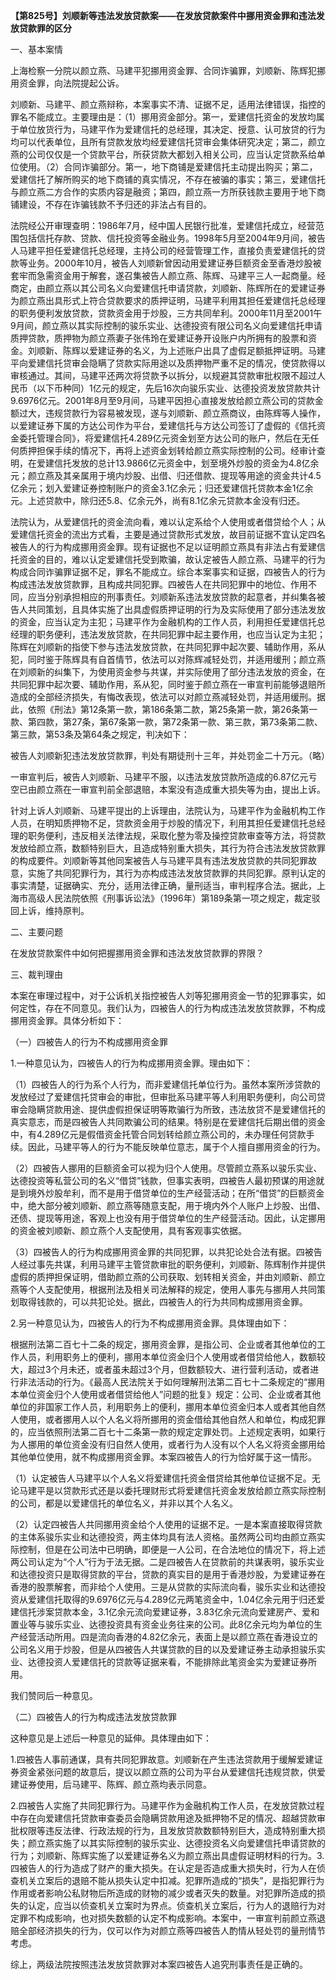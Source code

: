 **【第825号】刘顺新等违法发放贷款案——在发放贷款案件中挪用资金罪和违法发放贷款罪的区分**

一、基本案情

上海检察一分院以颜立燕、马建平犯挪用资金罪、合同诈骗罪，刘顺新、陈辉犯挪用资金罪，向法院提起公诉。

刘顺新、马建平、颜立燕辩称，本案事实不清、证据不足，适用法律错误，指控的罪名不能成立。主要理由是：（1）挪用资金部分。第一，爱建信托资金的发放均属于单位放货行为，马建平作为爱建信托的总经理，其决定、授意、认可放贷的行为均可以代表单位，且所有贷款发放均经爱建信托贷审会集体研究决定；第二，颜立燕的公司仅仅是一个贷款平台，所获贷款大都划入相关公司，应当认定贷款系给单位使用。（2）合同诈骗部分。第一，地下商铺是爱建信托主动提出购买；第二，爱建信托了解所购买的地下商铺的真实情况，不存在被骗的事实；第三，爱建信托与颜立燕二方合作的实质内容是融资；第四，颜立燕一方所获钱款主要用于地下商铺建设，不存在诈骗钱款不予归还的非法占有目的。

法院经公开审理查明：1986年7月，经中国人民银行批准，爱建信托成立，经营范围包括信托存款、贷款、信托投资等金融业务。1998年5月至2004年9月间，被告人马建平担任爱建信托总经理，主持公司的经营管理工作，直接负责爱建信托的贷款等业务。2000年10月，被告人刘顺新曾因动用爱建证券巨额资金至香港炒股被套牢而急需资金用于解套，遂召集被告人颜立燕、陈辉、马建平三人一起商量。经商定，由颜立燕以其公司名义向爱建信托申请贷款，刘顺新、陈辉所在的爱建证券为颜立燕出具形式上符合贷款要求的质押证明，马建平利用其担任爱建信托总经理的职务便利发放贷款，贷款资金用于炒股，三方共同牟利。2000年11月至2001午9月间，颜立燕以其实际控制的骏乐实业、达德投资有限公司名义向爱建信托申请质押贷款，质押物为颜立燕妻子张伟玲在爱建证券开设账户内所拥有的股票和资金。刘顺新、陈辉以爱建证券的名义，为上述账户出具了虚假足额抵押证明。马建平向爱建信托贷审会隐瞒了贷款实际用途以及质押物严重不足的情况，使贷款得以审核通过。其间，马建平还两次将贷款予以拆分，以规避其贷款审批权限不超过人民币（以下币种同）1亿元的规定，先后16次向骏乐实业、达德投资发放贷款共计9.6976亿元。2001年8月至9月间，马建平因担心直接发放给颜立燕公司的贷款金额过大，违规贷款行为容易被发现，遂与刘顺新、颜立燕商议，由陈辉等人操作，以爱建证券下属的方达公司作为平台，爱建信托与方达公司签订了虚假的《信托资金委托管理合同》，将爱建信托4.289亿元资金划至方达公司的账户，然后在无任何质押担保手续的情况下，再将上述资金划转给颜立燕实际控制的公司。经审计查明，在爱建信托发放的总计13.9866亿元资金中，划至境外炒股的资金为4.8亿余元；颜立燕及其亲属用于境内炒股、出借、归还借款、提现等用途的资金共计4.5亿余元；划入爱建证券控制账户的资金3.1亿余元；归还爱建信托贷款本金1亿余元。上述贷款中，除归还5.8、亿余元外，尚有8.1亿余元贷款本金没有归还。

法院认为，从爱建信托的资金流向看，难以认定系给个人使用或者借贷给个人；从爱建信托资金的流出方式看，主要是通过贷款形式发放，故目前证据不宜认定四名被告人的行为构成挪用资金罪。现有证据也不足以证明颜立燕具有非法占有爱建信托资金的目的，难以认定爱建信托受到欺骗，故认定被告人颜立燕、马建平的行为构成合同诈骗罪证据不足，罪名不能成立。综合本案事实和证据，四被告人的行为构成违法发放贷款罪，且构成共同犯罪。四被告人在共同犯罪中的地位、作用不同，应当分别承担相应的刑事责任。刘顺新系违法发放贷款的起意者，并纠集各被告人共同策划，且具体实施了出具虚假质押证明的行为及实际使用了部分违法发放的资金，应当认定为主犯；马建平作为金融机构的工作人员，利用担任爱建信托总经理的职务便利，违法发放贷款，在共同犯罪中起主要作用，也应当认定为主犯；陈辉在刘顺新的指使下参与违法发放贷款，在共同犯罪中起次要、辅助作用，系从犯，同时鉴于陈辉具有自首情节，依法可以对陈辉减轻处罚，并适用缓刑；颜立燕在刘顺新的纠集下，为使用资金参与共谋，并实际使用了部分违法发放的资金，在共同犯罪中起次要、辅助作用，系从犯，同时鉴于颜立燕在一审宣判前能够退赔所造成的全部经济损失，有悔改表现，依法可以对颜立燕减轻处罚，并适用缓刑。据此，依照《刑法》第12条第一款，第186条第二款，第25条第一款，第26条第一款、第四款，第27条，第67条第一款，第72条第一款、第三款，第73条第二款、第三款，第53条及第64条之规定，判决如下：

被告人刘顺新犯违法发放贷款罪，判处有期徒刑十三年，并处罚金二十万元。（略）

一审宣判后，被告人刘顺新、马建平不服，以违法发放贷款所造成的6.87亿元亏空已由颜立燕在一审宣判前全部退赔，本案没有造成重大损失等为由，提出上诉。

针对上诉人刘顺新、马建平提出的上诉理由，法院认为，马建平作为金融机构工作人员，在明知质押物不足，贷款资金用于炒股的情况下，利用其担任爱建信托总经理的职务便利，违反相关法律法规，采取化整为零及操控贷款审查等方法，将贷款发放给颜立燕，数额特别巨大，且造成特别重大损失，其行为符合违法发放贷款罪的构成要件。刘顺新等其他同案被告人与马建平具有违法发放贷款的共同犯罪故意，实施了共同犯罪行为，其行为亦构成违法发放贷款罪的共同犯罪。原判认定的事实清楚，证据确实、充分，适用法律正确，量刑适当，审判程序合法。据此，上海市高级人民法院依照《刑事诉讼法》（1996年）第189条第一项之规定，裁定驳回上诉，维持原判。

二、主要问题

在发放贷款案件中如何把握挪用资金罪和违法发放贷款罪的界限？

三、裁判理由

本案在审理过程中，对于公诉机关指控被告人刘等犯挪用资金一节的犯罪事实，如何定性，存在不同意见。我们认为，四被告人的行为构成违法发放贷款罪，不构成挪用资金罪。具体分析如下：

（一）四被告人的行为不构成挪用资金罪

1.一种意见认为，四被告人的行为构成挪用资金罪。理由如下：

（1）四被告人的行为系个人行为，而非爱建信托单位行为。虽然本案所涉贷款的发放经过了爱建信托贷审会的审批，但审批系马建平等人利用职务便利，向公司贷审会隐瞒贷款用途、提供虚假担保证明等欺骗行为所致，违法放贷不是爱建信托的真实意志，而是四被告人共同欺骗公司的结果。特别是在爱建信托后期出借的资金中，有4.289亿元是假借资金托管合同划转给颜立燕公司的，未办理任何贷款手续。因此，马建平等人的行为不能反映单位意志，属于个人擅自挪用资金的行为。

（2）四被告人挪用的巨额资金可以视为归个人使用。尽管颜立燕系以骏乐实业、达德投资等私营公司的名义“借贷”钱款，但事实表明，四被告人最初预谋的用途就是到境外炒股牟利，而不是用于借贷单位的生产经营活动；在所“借贷”的巨额资金中，绝大部分被刘顺新、颜立燕等随意支配，用于境内外个人账户上炒股、出借、还债、提现等用途，客观上也没有用于借贷单位的生产经营活动。因此，认定挪用的资金被刘顺新、颜立燕个人支配使用，具有客观事实依据。

（3）四被告人的行为构成挪用资金罪的共同犯罪，以共犯论处合法有据。四被告人经过事先共谋，利用马建平主管贷款审批的职务便利，刘顺新、陈辉制作并提供虚假的质押担保证明，借助颜立燕的公司获取、划转相关资金，并由刘顺新、颜立燕等个人支配使用，根据刑法及相关司法解释的规定，使用人事先与挪用人共同策划取得钱款的，可以共犯论处。据此，四被告人的行为共同构成挪用资金罪。

2.另一种意见认为，四被告人的行为不构成挪用资金罪。具体理由如下：

根据刑法第二百七十二条的规定，挪用资金罪，是指公司、企业或者其他单位的工作人员，利用职务上的便利，挪用本单位资金归个人使用或者借贷给他人，数额较大，超过3个月未还，或者虽未超过3个月，但数额较大、进行营利活动，或者进行非法活动的行为。《最高人民法院关于如何理解刑法第二百七十二条规定的“挪用本单位资金归个人使用或者借贷给他人”问题的批复》规定：公司、企业或者其他单位的非国家工作人员，利用职务上的便利，挪用本单位资金归本人或者其他自然人使用，或者挪用人以个人名义将所挪用的资金借给其他自然人和单位，构成犯罪的，应当依照刑法第二百七十二条第一款的规定定罪处罚。上述规定表明，如果行为人挪用的单位资金没有归自然人使用，或者行为人没有以个人名义将资金挪用给其他单位使用，就不构成挪用资金罪。本案四被告人的行为恰好属于这一情形。

（1）认定被告人马建平以个人名义将爱建信托资金借贷给其他单位证据不足。无论马建平是以贷款形式还是以委托理财形式将爱建信托资金发放给颜立燕实际控制的公司，都是以爱建信托的单位名义，并非以其个人名义。

（2）认定四被告人共同挪用资金给个人使用的证据不足。一是本案直接取得贷款的主体系骏乐实业和达德投资，两主体均具有法人资格。虽然两公司均由颜立燕实际控制，但是在公司法中已明确，即便是一人公司，在合法地位的情况下，将上述两公司认定为“个人”行为于法无据。二是四被告人在贷款前的共谋表明，骏乐实业和达德投资只是取得贷款的平台，贷款的真实目的是用于香港炒股，为爱建证券在香港的股票解套，而非给个人使用。三是从贷款的实际流向看，骏乐实业和达德投资从爱建信托取得的9.6976亿元与4.289亿元两笔资金中，1.04亿余元用于归还爱建信托涉案贷款本金，3.1亿余元流向爱建证券，3.83亿余元流向爱建房产、爱和置业等与骏乐实业、达德投资具有资金业务往来的公司。此8亿余元均为单位的生产经营活动所用。四是流向香港的4.82亿余元，表面上是以颜立燕在香港设立的公司名义用于炒股，但是从四被告人共谋贷款的目的以及爱建证券主动承担骏乐实业、达德投资人爱建信托的贷款等证据来看，不能排除此笔资金实为爱建证券所用。

我们赞同后一种意见。

（二）四被告人的行为构成违法发放贷款罪

这种意见是上述后一种意见的延伸。具体理由如下：

1.四被告人事前通谋，具有共同犯罪故意。刘顺新在产生违法贷款用于缓解爱建证券资金紧张问题的故意后，提议以颜立燕的公司为平台从爱建信托违规贷款，供爱建证券使用，后马建平、陈辉、颜立燕均表示同意。

2.四被告人实施了共同犯罪行为。马建平作为金融机构工作人员，在发放贷款过程中存在向爱建信托贷款审查委员会隐瞒贷款用途及抵押物不足的情况、超越贷款审批权限等违反法律、行政法规的行为，且发放贷款数额特别巨大，造成特别重大损失；颜立燕实施了以其实际控制的骏乐实业、达德投资名义向爱建信托申请贷款的行为；刘顺新、陈辉实施了以爱建证券名义为颜立燕出具虚假证明材料的行为。3.四被告人的行为造成了财产的重大损失。在认定是否造成重大损失时，行为人在侦查机关立案后的退赔不能从损失认定中扣减。犯罪所造成的“损失”，是指犯罪行为作用或者影响公私财物后所造成的财物的减少或者灭失的数量。对犯罪所造成的损失的认定，应当以侦查机关立案时为界点。侦查机关立案后，行为人的退赔行为对定罪不构成影响，也对损失数额的认定不构成影响。本案中，一审宣判前颜立燕退赔全部经济损失的行为，仅可以作为对颜立燕等四被告人酌情从轻处罚的量刑情节考虑。

综上，两级法院按照违法发放贷款罪对本案四被告人追究刑事责任是正确的。